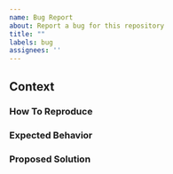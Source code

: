 ```yaml
---
name: Bug Report
about: Report a bug for this repository
title: ""
labels: bug
assignees: ''
---
```


## Context

### How To Reproduce

### Expected Behavior

### Proposed Solution

